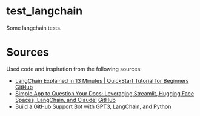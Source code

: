 # test_langchain
Some langchain tests.

# Sources
Used code and inspiration from the following sources:
- [LangChain Explained in 13 Minutes | QuickStart Tutorial for Beginners](https://www.youtube.com/watch?v=aywZrzNaKjs) [GitHub](https://github.com/rabbitmetrics/langchain-13-min/)
- [Simple App to Question Your Docs: Leveraging Streamlit, Hugging Face Spaces, LangChain, and Claude!](https://www.youtube.com/watch?v=X4YbNECRr7o) [GitHub](https://github.com/chris-alexiuk/CanadianBillExplainer/)
- [Build a GitHub Support Bot with GPT3, LangChain, and Python](https://dagster.io/blog/chatgpt-langchain)